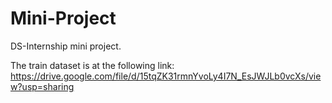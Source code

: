 # Mini-Project
DS-Internship mini project.

The train dataset is at the following link:
https://drive.google.com/file/d/15tqZK31rmnYvoLy4I7N_EsJWJLb0vcXs/view?usp=sharing
